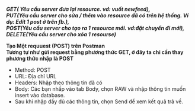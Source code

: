 ***GET( Yêu cầu server đưa lại resource. vd: vuốt newfeed),  
PUT(Yêu cầu server cho sửa / thêm vào resource đã có trên hệ thống. Ví dụ: Edit 1 post ở trên fb.),  
POST(Yêu cầu server cho tạo ra 1 resource mới. vd:đặt chuyến đi mới),  
DELETE(Yêu cầu server cho xóa 1 resourse)***  

**Tạo Một requuest (POST) trên Postman**  
**Tương tự như gửi request bằng phương thức GET, ở đây ta chỉ cần thay phương thức nhập là POST**  
- Method: POST  
- URL: Địa chỉ URL  
- Headers: Nhập theo thông tin đã có  
- Body: Các bạn nhấp vào tab Body, chọn RAW và nhập thông tin muốn insert vào database.
- Sau khi nhập đầy đủ các thông tin, chọn Send để xem kết quả trả về.
